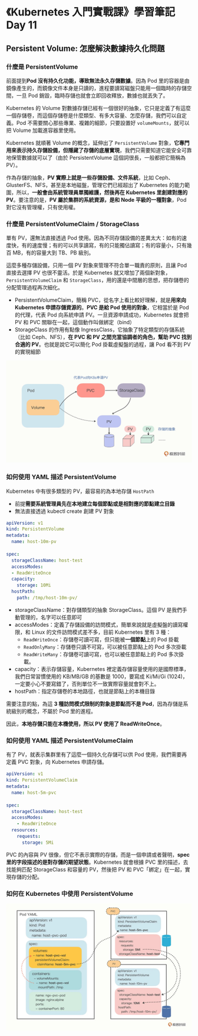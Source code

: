 # 《Kubernetes 入門實戰課》學習筆記 Day 11

## Persistent Volume: 怎麼解決數據持久化問題

### 什麼是 PersistentVolume

前面提到**Pod 沒有持久化功能，導致無法永久存儲數據**。因為 Pod 里的容器是由鏡像產生的，而鏡像文件本身是只讀的，進程要讀寫磁盤只能用一個臨時的存儲空間，一旦 Pod 銷毀，臨時存儲也就會立即回收釋放，數據也就丟失了。

Kubernetes 的 Volume 對數據存儲已經有一個很好的抽象，它只是定義了有這麼一個存儲卷，而這個存儲卷是什麼類型、有多大容量、怎麼存儲，我們可以自定義。Pod 不需要關心那些專業、複雜的細節，只要設置好 `volumeMounts`，就可以把 Volume 加載進容器里使用。

Kubernetes 就順著 Volume 的概念，延伸出了 `PersistentVolume` 對象，**它專門用來表示持久存儲設備，但隱藏了存儲的底層實現**，我們只需要知道它能安全可靠地保管數據就可以了（由於 PersistentVolume 這個詞很長，一般都把它簡稱為 PV）。

作為存儲的抽象，**PV 實際上就是一些存儲設備、文件系統**，比如 Ceph、GlusterFS、NFS，甚至是本地磁盤，管理它們已經超出了 Kubernetes 的能力範圍，所以，**一般會由系統管理員單獨維護，然後再在 Kubernetes 里創建對應的 PV**。要注意的是，**PV 屬於集群的系統資源，是和 Node 平級的一種對象**，Pod 對它沒有管理權，只有使用權。

### 什麼是 PersistentVolumeClaim / StorageClass

單有 PV，還無法直接透過 Pod 使用。因為不同存儲設備的差異太大：如有的速度快，有的速度慢；有的可以共享讀寫，有的只能獨佔讀寫；有的容量小，只有幾百 MB，有的容量大到 TB、PB 級別。

這麼多種存儲設備，只用一個 PV 對象來管理不符合單一職責的原則，且讓 Pod 直接去選擇 PV 也很不靈活。於是 Kubernetes 就又增加了兩個新對象，`PersistentVolumeClaim` 和 `StorageClass`，用的還是中間層的思想，把存儲卷的分配管理過程再次細化。

- PersistentVolumeClaim，簡稱 PVC，從名字上看比較好理解，就是**用來向 Kubernetes 申請存儲資源的**。**PVC 是給 Pod 使用的對象**，它相當於是 Pod 的代理，代表 Pod 向系統申請 PV。一旦資源申請成功，Kubernetes 就會把 PV 和 PVC 關聯在一起，這個動作叫做綁定（bind）
- StorageClass 的作用有點像 IngressClass，它抽象了特定類型的存儲系統（比如 Ceph、NFS），**在 PVC 和 PV 之間充當協調者的角色，幫助 PVC 找到合適的 PV**。也就是說它可以簡化 Pod 掛載虛擬盤的過程，讓 Pod 看不到 PV 的實現細節

![](media/16749815724268/16749857028408.jpg)

### 如何使用 YAML 描述 PersistentVolume

Kubernetes 中有很多類型的 PV，最容易的為本地存儲 `HostPath`

- 前提**需要系統管理員先在本地建立每個節點或是相對應的節點建立目錄**
- 無法直接透過 kubectl create 創建 PV 對象
```yaml
apiVersion: v1
kind: PersistentVolume
metadata:
  name: host-10m-pv

spec:
  storageClassName: host-test
  accessModes:
  - ReadWriteOnce
  capacity:
    storage: 10Mi
  hostPath:
    path: /tmp/host-10m-pv/
```

- storageClassName：對存儲類型的抽象 StorageClass。這個 PV 是我們手動管理的，名字可以任意即可
- accessModes：定義了存儲設備的訪問模式，簡單來說就是虛擬盤的讀寫權限，和 Linux 的文件訪問模式差不多，目前 Kubernetes 里有 3 種：
    - `ReadWriteOnce`：存儲卷可讀可寫，但只能被**一個節點**上的 Pod 掛載
    - `ReadOnlyMany`：存儲卷只讀不可寫，可以被任意節點上的 Pod 多次掛載
    - `ReadWriteMany`：存儲卷可讀可寫，也可以被任意節點上的 Pod 多次掛載。
- capacity：表示存儲容量，Kubernetes 裡定義存儲容量使用的是國際標準，我們日常習慣使用的 KB/MB/GB 的基數是 1000，要寫成 Ki/Mi/Gi (1024)，一定要小心不要寫錯了，否則單位不一致實際容量就會對不上。
- hostPath：指定存儲卷的本地路徑，也就是節點上的本機目錄

需要注意的點，為這 **3 種訪問模式限制的對象是節點而不是 Pod**，因為存儲是系統級別的概念，不屬於 Pod 里的進程。

因此，**本地存儲只能在本機使用，所以 PV 使用了 ReadWriteOnce**。

### 如何使用 YAML 描述 PersistentVolumeClaim

有了 PV，就表示集群里有了這麼一個持久化存儲可以供 Pod 使用，我們需要再定義 PVC 對象，向 Kubernetes 申請存儲。

```yaml
apiVersion: v1
kind: PersistentVolumeClaim
metadata:
  name: host-5m-pvc

spec:
  storageClassName: host-test
  accessModes:
    - ReadWriteOnce
  resources:
    requests:
      storage: 5Mi
```

PVC 的內容與 PV 很像，但它不表示實際的存儲，而是一個申請或者聲明，**spec 里的字段描述的是對存儲的期望狀態**。Kubernetes 就會根據 PVC 里的描述，去找能夠匹配 StorageClass 和容量的 PV，然後把 PV 和 PVC「綁定」在一起，實現存儲的分配。

### 如何在 Kubernetes 中使用 PersistentVolume
![](media/16749815724268/16749871576771.jpg)
